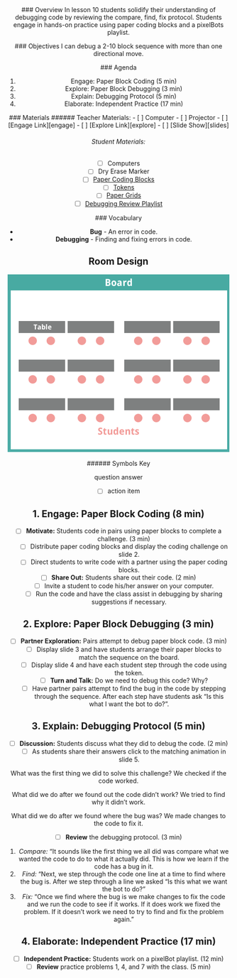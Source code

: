 <header class='header' title='Review' subtitle='Lesson 10'/>

<notable>
<iconp src='/icons/activity.png'>### Overview</iconp>
In lesson 10 students solidify their understanding of debugging code by reviewing the compare, find, fix protocol. Students engage in hands-on practice using paper coding blocks and a pixelBots playlist.

<iconp src='/icons/objectives.png'>### Objectives</iconp>
I can debug a 2-10 block sequence with more than one directional move.


<iconp src='/icons/agenda.png'>### Agenda</iconp>

1. Engage: Paper Block Coding (5 min)
1. Explore: Paper Block Debugging (3 min)
1. Explain: Debugging Protocol (5 min)
1. Elaborate: Independent Practice (17 min)

<note>
<iconp src='/icons/materials.png'>### Materials</iconp>
###### Teacher Materials:
- [ ] Computer
- [ ] Projector
- [ ] [Engage Link][engage]
- [ ] [Explore Link][explore]
- [ ] [Slide Show][slides]

###### Student Materials:
- [ ] Computers
- [ ] Dry Erase Marker
- [ ] [Paper Coding Blocks][blocks]
- [ ] [Tokens][token]
- [ ] [Paper Grids][grid]
- [ ] [Debugging Review Playlist][playlist]

<iconp src='/icons/vocab.png'>### Vocabulary</iconp>
- **Bug** - An error in code.
- **Debugging** - Finding and fixing errors in code.

</note>

<pagebreak/>

## Room Design

![room](./images/layout-tables.png)

<note borderLeft='2px solid green' mt='2em'>
###### Symbols Key

<iconp ml='1.65em' type='question'>question</iconp>
<iconp ml='1.65em' type='answer'>answer</iconp>
- [ ] action item
</note>

<pagebreak/>

## 1. Engage: Paper Block Coding (8 min)
- [ ] **Motivate:** Students code in pairs using paper blocks to complete a challenge. (3 min)
	- [ ] Distribute paper coding blocks and display the coding challenge on slide 2.
	- [ ] Direct students to write code with a partner using the paper coding blocks.

- [ ] **Share Out:** Students share out their code. (2 min)
	- [ ] Invite a student to code his/her answer on your computer.
	- [ ] Run the code and have the class assist in debugging by sharing suggestions if necessary.

## 2. Explore: Paper Block Debugging (3 min)
- [ ] **Partner Exploration:** Pairs attempt to debug paper block code. (3 min)
	- [ ] Display slide 3 and have students arrange their paper blocks to match the sequence on the board.
	- [ ] Display slide 4 and have each student step through the code using the token.
	- [ ] **Turn and Talk:** Do we need to debug this code? Why?
	- [ ] Have partner pairs attempt to find the bug in the code by stepping through the sequence. After each step have students ask “Is this what I want the bot to do?”.

## 3. Explain: Debugging Protocol (5 min)
-  [ ] **Discussion:** Students discuss what they did to debug the code. (2 min)
	- [ ] As students share their answers click to the matching animation in slide 5.

<iconp type='question'>What was the first thing we did to solve this challenge?</iconp>
<iconp type='answer'>We checked if the code worked.</iconp>

<iconp type='question'>What did we do after we found out the code didn’t work?</iconp>
<iconp type='answer'>We tried to find why it didn’t work.</iconp>

<iconp type='question'>What did we do after we found where the bug was?</iconp>
<iconp type='answer'>We made changes to the code to fix it.</iconp>

-  [ ] **Review** the debugging protocol. (3 min)
1. *Compare:*  “It sounds like the first thing we all did was compare what we wanted the code to do to what it actually did. This is how we learn if the code has a bug in it.
2. *Find:* “Next, we step through the code one line at a time to find where the bug is. After we step through a line we asked “Is this what we want the bot to do?”
3. *Fix:* “Once we find where the bug is we make changes to fix the code and we run the code to see if it works. If it does work we fixed the problem. If it doesn’t work we need to try to find and fix the problem again.”

## 4. Elaborate: Independent Practice (17 min)
- [ ] **Independent Practice:** Students work on a pixelBot playlist. (12 min)
- [ ] **Review** practice problems 1, 4, and 7 with the class. (5 min)

</notable>

[slides]: https://docs.google.com/presentation/d/1_loL8vpzDlTFb531Nrc6AjHoR1abMu_rNoAMCcK-NX8/edit#slide=id.p
[engage]: http://www.pixelbots.io/VP56W
[explore]: http://www.pixelbots.io/JM5DL
[blocks]: https://drive.google.com/open?id=0B48_2vIyABioeFViZ3Y4UGFqMkU
[token]: https://drive.google.com/open?id=0B48_2vIyABioc1JwYXoyeG8wZzQ
[grid]: https://drive.google.com/open?id=0B48_2vIyABiodXQxMVJZdXNVVlk
[playlist]: http://www.pixelbots.io/V5MM3
